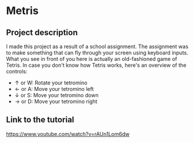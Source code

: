 # Metris

## Project description
I made this project as a result of a school assignment. The assignment was to make something that can fly through your screen using keyboard inputs.
What you see in front of you here is actually an old-fashioned game of Tetris. In case you don't know how Tetris works, here's an overview of the controls:
- ↑ or W: Rotate your tetromino
- ← or A: Move your tetromino left
- ↓ or S: Move your tetromino down
- → or D: Move your tetromino right

## Link to the tutorial
https://www.youtube.com/watch?v=rAUn1Lom6dw
